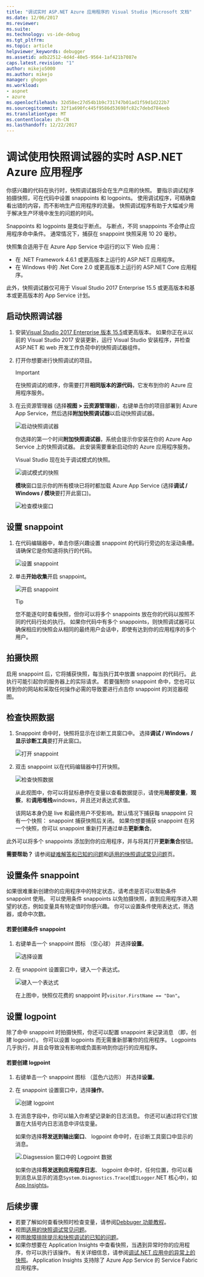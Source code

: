 ```yaml
---
title: "调试实时 ASP.NET Azure 应用程序的 Visual Studio |Microsoft 文档"
ms.date: 12/06/2017
ms.reviewer: 
ms.suite: 
ms.technology: vs-ide-debug
ms.tgt_pltfrm: 
ms.topic: article
helpviewer_keywords: debugger
ms.assetid: adb22512-4d4d-40e5-9564-1af421b7087e
caps.latest.revision: "1"
author: mikejo5000
ms.author: mikejo
manager: ghogen
ms.workload:
- aspnet
- azure
ms.openlocfilehash: 32d58ec27d54b1b9c731747b01ad1f59d1d222b7
ms.sourcegitcommit: 32f1a690fc445f9586d53698fc82c7debd784eeb
ms.translationtype: MT
ms.contentlocale: zh-CN
ms.lasthandoff: 12/22/2017
---
```

# <a name="debug-live-aspnet-azure-apps-using-the-snapshot-debugger"></a>调试使用快照调试器的实时 ASP.NET Azure 应用程序

你感兴趣的代码在执行时，快照调试器将会在生产应用的快照。 要指示调试程序拍摄快照，可在代码中设置 snappoints 和 logpoints。 使用调试程序，可精确查看出错的内容，而不影响生产应用程序的流量。 快照调试程序有助于大幅减少用于解决生产环境中发生的问题的时间。

Snappoints 和 logpoints 是类似于断点。 与断点，不同 snappoints 不会停止应用程序命中条件。 通常情况下，捕获在 snappoint 快照采用 10 20 毫秒。 

快照集合适用于在 Azure App Service 中运行的以下 Web 应用：

- 在 .NET Framework 4.6.1 或更高版本上运行的 ASP.NET 应用程序。
- 在 Windows 中的 .Net Core 2.0 或更高版本上运行的 ASP.NET Core 应用程序。

此外，快照调试器仅可用于 Visual Studio 2017 Enterprise 15.5 或更高版本和基本或更高版本的 App Service 计划。 

## <a name="start-the-snapshot-debugger"></a>启动快照调试器

1. 安装[Visual Studio 2017 Enterprise 版本 15.5](https://www.visualstudio.com/downloads/)或更高版本。 如果你正在从以前的 Visual Studio 2017 安装更新，运行 Visual Studio 安装程序，并检查 ASP.NET 和 web 开发工作负荷中的快照调试器组件。

2. 打开你想要进行快照调试的项目。 

    > [!IMPORTANT] 
    > 在快照调试的顺序，你需要打开**相同版本的源代码**，它发布到你的 Azure 应用程序服务。 

3. 在云资源管理器 (选择**视图 > 云资源管理器**)，右键单击你的项目部署到 Azure App Service，然后选择**附加快照调试器**以启动快照调试器。

   ![启动快照调试器](../debugger/media/snapshot-launch.png "启动快照调试器")

    你选择的第一个时间**附加快照调试器**，系统会提示你安装在你的 Azure App Service 上的快照调试器。 此安装需要重新启动你的 Azure 应用程序服务。 

   Visual Studio 现在处于调试模式的快照。

   ![调试模式的快照](../debugger/media/snapshot-message.png "快照调试模式")

   **模块**窗口显示你的所有模块已将时都加载 Azure App Service (选择**调试 / Windows / 模块**要打开此窗口)。

   ![检查模块窗口](../debugger/media/snapshot-modules.png "检查模块窗口")

## <a name="set-a-snappoint"></a>设置 snappoint

1. 在代码编辑器中，单击你感兴趣设置 snappoint 的代码行旁边的左滚动条槽。 请确保它是你知道将执行的代码。

   ![设置 snappoint](../debugger/media/snapshot-set-snappoint.png "设置 snappoint")

2. 单击**开始收集**开启 snappoint。  

   ![开启 snappoint](../debugger/media/snapshot-start-collection.png "开启 snappoint")

    > [!TIP]
    > 您不能逐句时查看快照，但你可以将多个 snappoints 放在你的代码以按照不同的代码行处的执行。 如果你代码中有多个 snappoints，则快照调试器可以确保相应的快照会从相同的最终用户会话中，即使有达到你的应用程序的多个用户。

## <a name="take-a-snapshot"></a>拍摄快照

启用 snappoint 后，它将捕获快照，每当执行其中放置 snappoint 的代码行。 此执行可能引起你的服务器上的实际请求。 若要强制你 snappoint 命中，您也可以转到你的网站和采取任何操作必需的导致要进行点击你 snappoint 的浏览器视图。

## <a name="inspect-snapshot-data"></a>检查快照数据

1. Snappoint 命中时，快照将显示在诊断工具窗口中。 选择**调试 / Windows / 显示诊断工具**要打开此窗口。

   ![打开 snappoint](../debugger/media/snapshot-diagsession-window.png "打开 snappoint")

1. 双击 snappoint 以在代码编辑器中打开快照。

   ![检查快照数据](../debugger/media/snapshot-inspect-data.png "检查快照数据")

   从此视图中，你可以将鼠标悬停在变量以查看数据提示，请使用**局部变量**，**观察**，和**调用堆栈**windows，并且还对表达式求值。

    该网站本身仍是 live 和最终用户不受影响。默认情况下捕获每 snappoint 只有一个快照： snappoint 捕获快照后关闭。 如果你想要捕获 snappoint 在另一个快照，你可以 snappoint 重新打开通过单击**更新集合**。

此外可以将多个 snappoints 添加到你的应用程序，并与将其打开**更新集合**按钮。

**需要帮助？** 请参阅[疑难解答和已知的问题](../debugger/debug-live-azure-apps-troubleshooting.md)和[适用的快照调试常见问题](../debugger/debug-live-azure-apps-faq.md)页。

## <a name="set-a-conditional-snappoint"></a>设置条件 snappoint

如果很难重新创建你的应用程序中的特定状态，请考虑是否可以帮助条件 snappoint 使用。 可以使用条件 snappoints 以免拍摄快照，直到应用程序进入期望的状态，例如变量具有特定值时你感兴趣。 你可以设置条件使用表达式，筛选器，或命中次数。

#### <a name="to-create-a-conditional-snappoint"></a>若要创建条件 snappoint

1. 右键单击一个 snappoint 图标 （空心球） 并选择**设置**。

   ![选择设置](../debugger/media/snapshot-snappoint-settings.png "选择设置")

1. 在 snappoint 设置窗口中，键入一个表达式。

   ![键入一个表达式](../debugger/media/snapshot-snappoint-conditions.png "键入一个表达式")

   在上图中，快照仅花费的 snappoint 时`visitor.FirstName == "Dan"`。

## <a name="set-a-logpoint"></a>设置 logpoint

除了命中 snappoint 时拍摄快照，你还可以配置 snappoint 来记录消息 （即，创建 logpoint）。 你可以设置 logpoints 而无需重新部署你的应用程序。 Logpoints 几乎执行，并且会导致没有影响或负面影响到你运行的应用程序。

#### <a name="to-create-a-logpoint"></a>若要创建 logpoint

1. 右键单击一个 snappoint 图标 （蓝色六边形） 并选择**设置**。

1. 在 snappoint 设置窗口中，选择**操作**。

    ![创建 logpoint](../debugger/media/snapshot-logpoint.png "创建 logpoint")

1. 在消息字段中，你可以输入你希望记录新的日志消息。 你还可以通过将它们放置在大括号内日志消息中评估变量。

    如果你选择**将发送到输出窗口**、 logpoint 命中时，在诊断工具窗口中显示的消息。

    ![.Diagsession 窗口中的 Logpoint 数据](../debugger/media/snapshot-logpoint-output.png "Logpoint.diagsession 窗口中的数据")

    如果你选择**将发送到应用程序日志**、 logpoint 命中时，任何位置，你可以看到消息从显示的消息`System.Diagnostics.Trace`(或`ILogger`.NET 核心中)，如[App Insights](/azure/application-insights/app-insights-asp-net-trace-logs)。

## <a name="next-steps"></a>后续步骤

- 若要了解如何查看快照时检查变量，请参阅[Debbuger 功能教程](../debugger/debugger-feature-tour.md)。
- 视图[适用的快照调试常见问题](../debugger/debug-live-azure-apps-faq.md)。
- 视图[故障排除提示和快照调试的已知的问题](../debugger/debug-live-azure-apps-troubleshooting.md)。
- 如果你想要在 Application Insights 中查看快照，当遇到异常时你的应用程序，你可以执行该操作。 有关详细信息，请参阅[调试.NET 应用中的异常上的快照](/azure/application-insights/app-insights-snapshot-debugger)。 Application Insights 支持除了 Azure App Service 的 Service Fabric 应用程序。
